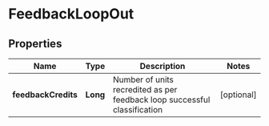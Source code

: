 
# FeedbackLoopOut

## Properties
Name | Type | Description | Notes
------------ | ------------- | ------------- | -------------
**feedbackCredits** | **Long** | Number of units recredited as per feedback loop successful classification |  [optional]



